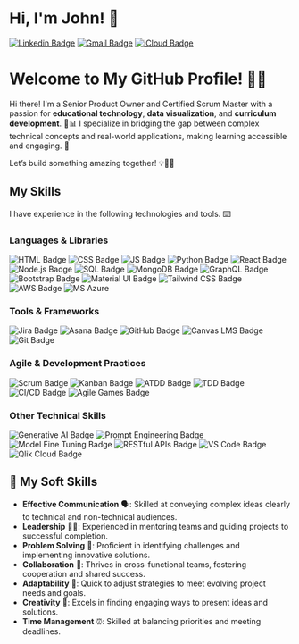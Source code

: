 # Hi, I'm John! 👋
[![Linkedin Badge](https://img.shields.io/badge/-johnp-blue?style=flat&logo=Linkedin&logoColor=white&link=https://www.linkedin.com/in/john-pendergrass-2a700a62/)](https://www.linkedin.com/in/j-pendergrass/)
[![Gmail Badge](https://img.shields.io/badge/-j.w.pendergrass-c14438?style=flat&logo=Gmail&logoColor=white&link=mailto:j.w.pendergrass@gmail.com)](mailto:j.w.pendergrass@gmail.com)
[![iCloud Badge](https://img.shields.io/badge/-john.pendergrass-006ee6?style=flat&logo=iCloud&logoColor=white&link=mailto:john.pendergrass@me.com)](mailto:john.pendergrass@me.com)

# Welcome to My GitHub Profile! 🚀✨

Hi there! I'm a Senior Product Owner and Certified Scrum Master with a passion for **educational technology**, **data visualization**, and **curriculum development**. 🧠📊 I specialize in bridging the gap between complex technical concepts and real-world applications, making learning accessible and engaging. 🌟

Let’s build something amazing together! 💡👨‍💻

## My Skills
I have experience in the following technologies and tools. :keyboard:

### Languages & Libraries
![HTML Badge](https://shields.io/badge/language-HTML-blue)
![CSS Badge](https://shields.io/badge/language-CSS-red)
![JS Badge](https://shields.io/badge/language-JavaScript-yellow)
![Python Badge](https://shields.io/badge/language-Python-green)
![React Badge](https://shields.io/badge/library-React-blue)
![Node.js Badge](https://shields.io/badge/runtime-Node.js-lightgreen)
![SQL Badge](https://shields.io/badge/language-SQL-orange)
![MongoDB Badge](https://shields.io/badge/database-MongoDB-brightgreen)
![GraphQL Badge](https://shields.io/badge/library-GraphQL-pink)
![Bootstrap Badge](https://shields.io/badge/library-Bootstrap-purple)
![Material UI Badge](https://shields.io/badge/library-Material--UI-lightblue)
![Tailwind CSS Badge](https://shields.io/badge/library-Tailwind%20CSS-teal)
![AWS Badge](https://shields.io/badge/devOps-AWS-orange)
![MS Azure](https://shields.io/badge/devOps-MS20%Azure-blue) 

### Tools & Frameworks
![Jira Badge](https://shields.io/badge/tool-Jira-blue)
![Asana Badge](https://shields.io/badge/tool-Asana-pink)
![GitHub Badge](https://shields.io/badge/tool-GitHub-black)
![Canvas LMS Badge](https://shields.io/badge/platform-Canvas%20LMS-orange)
![Git Badge](https://shields.io/badge/version%20control-Git-lightblue)

### Agile & Development Practices
![Scrum Badge](https://shields.io/badge/framework-Scrum-blue)
![Kanban Badge](https://shields.io/badge/framework-Kanban-yellow)
![ATDD Badge](https://shields.io/badge/practice-ATDD-green)
![TDD Badge](https://shields.io/badge/practice-TDD-red)
![CI/CD Badge](https://shields.io/badge/process-CI/CD-purple)
![Agile Games Badge](https://shields.io/badge/activity-Agile%20Games-orange)

### Other Technical Skills
![Generative AI Badge](https://shields.io/badge/AI-Generative%20AI-brightgreen)
![Prompt Engineering Badge](https://shields.io/badge/AI-Prompt%20Engineering-blue)
![Model Fine Tuning Badge](https://shields.io/badge/AI-Model%20Fine%20Tuning-purple)
![RESTful APIs Badge](https://shields.io/badge/API-RESTful%20APIs-lightblue)
![VS Code Badge](https://shields.io/badge/IDE-VS%20Code-brightgreen)
![Qlik Cloud Badge](https://shields.io/badge/platform-Qlik%20Cloud-lightgreen)

## 🌟 My Soft Skills

- **Effective Communication** 🗣️: Skilled at conveying complex ideas clearly to technical and non-technical audiences.
- **Leadership** 👨‍💼: Experienced in mentoring teams and guiding projects to successful completion.
- **Problem Solving** 🧩: Proficient in identifying challenges and implementing innovative solutions.
- **Collaboration** 🤝: Thrives in cross-functional teams, fostering cooperation and shared success.
- **Adaptability** 🔄: Quick to adjust strategies to meet evolving project needs and goals.
- **Creativity** 🎨: Excels in finding engaging ways to present ideas and solutions.
- **Time Management** ⏰: Skilled at balancing priorities and meeting deadlines.
